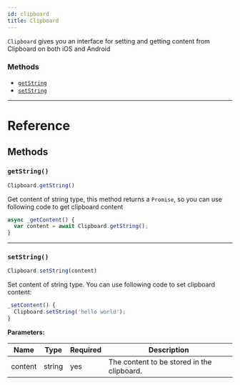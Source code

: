 ```yaml
---
id: clipboard
title: Clipboard
---
```


`Clipboard` gives you an interface for setting and getting content from Clipboard on both iOS and Android


### Methods

- [`getString`](docs/clipboard.html#getstring)
- [`setString`](docs/clipboard.html#setstring)




---

# Reference

## Methods

### `getString()`

```javascript
Clipboard.getString()
```


Get content of string type, this method returns a `Promise`, so you can use following code to get clipboard content
```javascript
async _getContent() {
  var content = await Clipboard.getString();
}
```




---

### `setString()`

```javascript
Clipboard.setString(content)
```


Set content of string type. You can use following code to set clipboard content:

```javascript
_setContent() {
  Clipboard.setString('hello world');
}
```

**Parameters:**

| Name | Type | Required | Description |
| - | - | - | - |
| content | string | yes | The content to be stored in the clipboard. |




